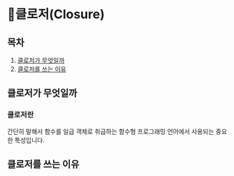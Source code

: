 # 🎨클로저(Closure)
## 목차
  1. [클로저가 무엇일까](#클로저가-무엇일까) 
  2. [클로저를 쓰는 이유](#클로저를-쓰는-이유)
## 클로저가 무엇일까
### 클로저란
 간단히 말해서 함수를 일급 객체로 취급하는 함수형 프로그래밍 언어에서 사용되는 중요한 특성입니다.
## 클로저를 쓰는 이유